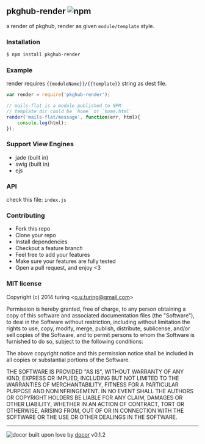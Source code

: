 ## pkghub-render ![npm](https://badge.fury.io/js/pkghub-render.png)

a render of pkghub, render as given `module/template` style.

### Installation

```bash
$ npm install pkghub-render
```

### Example

render requires `{{moduleName}}/{{template}}` string as dest file.
```js
var render = require('pkghub-render');

// mails-flat is a module published to NPM
// template dir could be `home` or `home.html`
render('mails-flat/message', function(err, html){
    console.log(html);
});
```

### Support View Engines

- jade (built in)
- swig (built in)
- ejs

### API
check this file: `index.js`

### Contributing
- Fork this repo
- Clone your repo
- Install dependencies
- Checkout a feature branch
- Feel free to add your features
- Make sure your features are fully tested
- Open a pull request, and enjoy <3

### MIT license
Copyright (c) 2014 turing &lt;o.u.turing@gmail.com&gt;

Permission is hereby granted, free of charge, to any person obtaining a copy
of this software and associated documentation files (the &quot;Software&quot;), to deal
in the Software without restriction, including without limitation the rights
to use, copy, modify, merge, publish, distribute, sublicense, and/or sell
copies of the Software, and to permit persons to whom the Software is
furnished to do so, subject to the following conditions:

The above copyright notice and this permission notice shall be included in
all copies or substantial portions of the Software.

THE SOFTWARE IS PROVIDED &quot;AS IS&quot;, WITHOUT WARRANTY OF ANY KIND, EXPRESS OR
IMPLIED, INCLUDING BUT NOT LIMITED TO THE WARRANTIES OF MERCHANTABILITY,
FITNESS FOR A PARTICULAR PURPOSE AND NONINFRINGEMENT. IN NO EVENT SHALL THE
AUTHORS OR COPYRIGHT HOLDERS BE LIABLE FOR ANY CLAIM, DAMAGES OR OTHER
LIABILITY, WHETHER IN AN ACTION OF CONTRACT, TORT OR OTHERWISE, ARISING FROM,
OUT OF OR IN CONNECTION WITH THE SOFTWARE OR THE USE OR OTHER DEALINGS IN
THE SOFTWARE.

---
![docor](https://cdn1.iconfinder.com/data/icons/windows8_icons_iconpharm/26/doctor.png)
built upon love by [docor](https://github.com/turingou/docor.git) v0.1.2